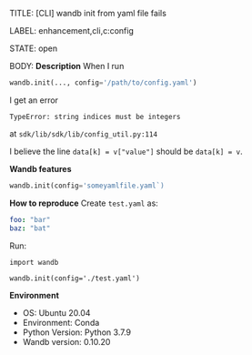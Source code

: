 TITLE:
[CLI] wandb init from yaml file fails

LABEL:
enhancement,cli,c:config

STATE:
open

BODY:
**Description**
When I run
```python
wandb.init(..., config='/path/to/config.yaml')
```
I get an error
```
TypeError: string indices must be integers
```
at
`sdk/lib/sdk/lib/config_util.py:114`

I believe the line `data[k] = v["value"]` should be `data[k] = v`.

**Wandb features**

```python
wandb.init(config='someyamlfile.yaml`)
```

**How to reproduce**
Create `test.yaml` as:
```yaml
foo: "bar"
baz: "bat"
```
Run:
```
import wandb

wandb.init(config='./test.yaml')
```

**Environment**
- OS: Ubuntu 20.04
- Environment: Conda
- Python Version: Python 3.7.9
- Wandb version: 0.10.20


